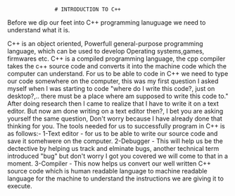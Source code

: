                   # INTRODUCTION TO C++
Before we dip our feet into C++ programming lanuguage we need to understand what it is.

C++ is an object oriented, Powerfull general-purpose programming language, which can be used to develop Operating systems,games, firmwares etc.
C++ is a compiled programming language, the cpp compiler takes the c++ source code and converts it into the machine code which the computer can understand.
For us to be able to code in C++ we need to type our code somewhere on the computer, this was my first question I asked myself when I was starting to code "where do I write this code?, just on desktop?,.. there must be a place where am supposed to write this code to." After doing research then I came to realize that I have to write it on a text editor. But now am done writing on a text editor then?, I bet you are asking yourself the same question, Don't worry because I have already done that thinking for you.
The tools needed for us to successfully program in C++ is as follows:-
1-Text editor - for us to be able to write our source code and save it somehwere on the computer.
2-Debugger - This will help us be the dectective by helping us track and elminate bugs, another technical term introduced "bug" but don't worry I got you covered we will come to that in a moment.
3-Compiler - This now helps us convert our well written C++ source code which is human readable language to machine readable language for the machine to understand the instructions we are giving it to execute.
